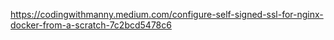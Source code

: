 https://codingwithmanny.medium.com/configure-self-signed-ssl-for-nginx-docker-from-a-scratch-7c2bcd5478c6
